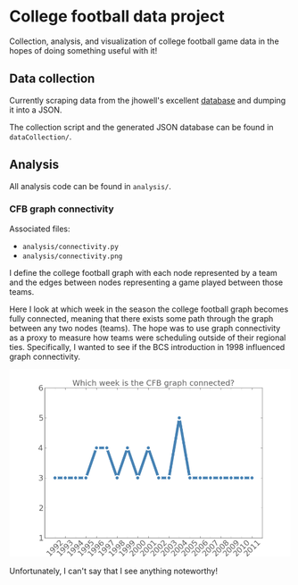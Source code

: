 # College football data project
Collection, analysis, and visualization of college football game data in the hopes of doing something useful with it!

## Data collection
Currently scraping data from the jhowell's excellent [database](http://www.jhowell.net/cf/scores/ScoresIndex.htm) and dumping it into a JSON.

The collection script and the generated JSON database can be found in `dataCollection/`.

## Analysis
All analysis code can be found in `analysis/`.

### CFB graph connectivity
Associated files:

* `analysis/connectivity.py`
* `analysis/connectivity.png`

I define the college football graph with each node represented by a team and the edges between nodes representing a game played between those teams.

Here I look at which week in the season the college football graph becomes fully connected, meaning that there exists some path through the graph between any two nodes (teams). The hope was to use graph connectivity as a proxy to measure how teams were scheduling outside of their regional ties. Specifically, I wanted to see if the BCS introduction in 1998 influenced graph connectivity.

![](analysis/connectivity.png)

Unfortunately, I can't say that I see anything noteworthy!
